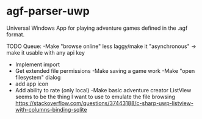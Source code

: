 # agf-parser-uwp
Universal Windows App for playing adventure games defined in the .agf format.

TODO Queue:
-Make "browse online" less laggy/make it "asynchronous"
\-> make it usable with any api key
- Implement import
- Get extended file permissions
-Make saving a game work
-Make "open filesystem" dialog
- add app icon
- Add ability to rate (only local)
-Make basic adventure creator
ListView seems to be the thing I want to use to emulate the file browsing
https://stackoverflow.com/questions/37443188/c-sharp-uwp-listview-with-columns-binding-sqlite
